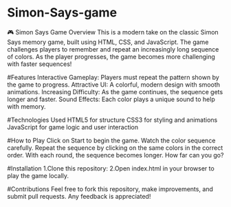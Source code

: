 # Simon-Says-game
🎮 Simon Says Game Overview This is a modern take on the classic Simon Says memory game, built using HTML, CSS, and JavaScript. The game challenges players to remember and repeat an increasingly long sequence of colors. As the player progresses, the game becomes more challenging with faster sequences!

#Features
Interactive Gameplay: Players must repeat the pattern shown by the game to progress.
Attractive UI: A colorful, modern design with smooth animations.
Increasing Difficulty: As the game continues, the sequence gets longer and faster.
Sound Effects: Each color plays a unique sound to help with memory.

#Technologies Used
HTML5 for structure
CSS3 for styling and animations
JavaScript for game logic and user interaction

#How to Play
Click on Start to begin the game.
Watch the color sequence carefully.
Repeat the sequence by clicking on the same colors in the correct order.
With each round, the sequence becomes longer. How far can you go?

#Installation
1.Clone this repository:
2.Open index.html in your browser to play the game locally.

#Contributions
Feel free to fork this repository, make improvements, and submit pull requests. Any feedback is appreciated!

